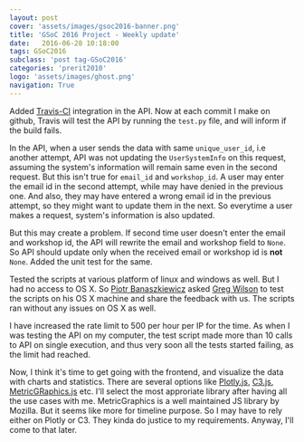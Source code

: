 ```yaml
---
layout: post
cover: 'assets/images/gsoc2016-banner.png'
title: 'GSoC 2016 Project - Weekly update'
date:   2016-06-28 10:18:00
tags: GSoC2016
subclass: 'post tag-GSoC2016'
categories: 'prerit2010'
logo: 'assets/images/ghost.png'
navigation: True
---
```


Added [Travis-CI](https://travis-ci.org/) integration in the API. Now at each commit I make on github, Travis will test the API by running the `test.py` file, and will inform if the build fails.

In the API, when a user sends the data with same `unique_user_id`, i.e another attempt, API was not updating the `UserSystemInfo` on this request, assuming the system's information will remain same even in the second request. But this isn't true for `email_id` and `workshop_id`. A user may enter the email id in the second attempt, while may have denied in the previous one. And also, they may have entered a wrong email id in the previous attempt, so they might want to update them in the next. So everytime a user makes a request, system's information is also updated.

But this may create a problem. If second time user doesn't enter the email and workshop id, the API will rewrite the email and workshop field to `None`. So API should update only when the received email or workshop id is **not** `None`. Added the unit test for the same.

Tested the scripts at various platform of linux and windows as well. But I had no access to OS X. So [Piotr Banaszkiewicz](https://github.com/pbanaszkiewicz) asked [Greg Wilson](https://github.com/gvwilson) to test the scripts on his OS X machine and share the feedback with us. The scripts ran without any issues on OS X as well.

I have increased the rate limit to 500 per hour per IP for the time. As when I was testing the API on my computer, the test script made more than 10 calls to API on single execution, and thus very soon all the tests started failing, as the limit had reached.

Now, I think it's time to get going with the frontend, and visualize the data with charts and statistics. There are several options like [Plotly.js](https://plot.ly/javascript/), [C3.js](http://c3js.org/), [MetricGRaphics.js](http://metricsgraphicsjs.org/) etc. I'll select the most approriate library after having all the use cases with me. MetricGraphics is a well maintained JS library by Mozilla. But it seems like more for timeline purpose. So I may have to rely either on Plotly or C3. They kinda do justice to my requirements. Anyway, I'll come to that later.